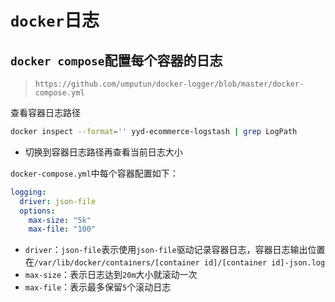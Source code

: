 # `docker`日志



## `docker compose`配置每个容器的日志

> `https://github.com/umputun/docker-logger/blob/master/docker-compose.yml`

查看容器日志路径

```bash
docker inspect --format='' yyd-ecommerce-logstash | grep LogPath
```

- 切换到容器日志路径再查看当前日志大小

`docker-compose.yml`中每个容器配置如下：

```yaml
logging:
  driver: json-file
  options:
    max-size: "5k"
    max-file: "100"
```

- `driver`：`json-file`表示使用`json-file`驱动记录容器日志，容器日志输出位置在`/var/lib/docker/containers/[container id]/[container id]-json.log`
- `max-size`：表示日志达到`20m`大小就滚动一次
- `max-file`：表示最多保留`5`个滚动日志

